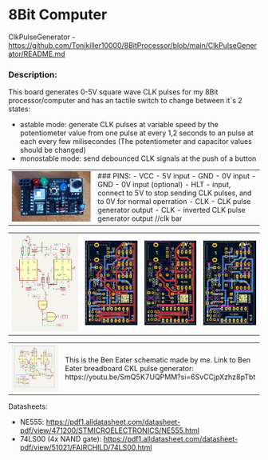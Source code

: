 # 8Bit Computer


ClkPulseGenerator - https://github.com/Tonikiller10000/8BitProcessor/blob/main/ClkPulseGenerator/README.md




### Description:
This board generates 0-5V square wave CLK pulses for my 8Bit processor/computer and has an tactile switch to change between it\`s 2 states:
- astable mode: generate CLK pulses at variable speed by the potentiometer value from one pulse at every 1,2 seconds to an pulse at each every few milisecondes (The potentiometer and capacitor values should be changed)
- monostable mode: send debounced CLK signals at the push of a button

<table>
  <tr>
    <td><img src=https://github.com/Tonikiller10000/8BitProcessor/blob/main/ClkPulseGenerator/ComputerClk_Pictures/p2.jpg/></td>
    <td>
        ### PINS:
        - VCC - 5V input
        - GND - 0V input
        - GND - 0V input (optional)
        - HLT - input, connect to 5V to stop sending CLK pulses, and to 0V for normal operration
        - CLK - CLK pulse generator output
        - CLK - inverted CLK pulse generator output   //clk bar</td>
  </tr>
 </table>




<table>
  <tr>
    <td><img src=https://github.com/Tonikiller10000/8BitProcessor/blob/main/ClkPulseGenerator/ComputerClk_Pictures/s1.png/></td>
    <td><img src=https://github.com/Tonikiller10000/8BitProcessor/blob/main/ClkPulseGenerator/ComputerClk_Pictures/s2.png/></td>
    <td><img src=https://github.com/Tonikiller10000/8BitProcessor/blob/main/ClkPulseGenerator/ComputerClk_Pictures/s3.png/></td>
    <td><img src=https://github.com/Tonikiller10000/8BitProcessor/blob/main/ClkPulseGenerator/ComputerClk_Pictures/s4.png/></td>
  </tr>
 </table>

<table>
  <tr>
    <td><img src=https://github.com/Tonikiller10000/8BitProcessor/blob/main/ClkPulseGenerator/ComputerClk_Pictures/s.png /></td>
    <td>
        This is the Ben Eater schematic made by me.
         Link to Ben Eater breadboard CKL pulse generator:
         https://youtu.be/SmQ5K7UQPMM?si=6SvCCjpXzhz8pTbt
    </td widht=40%>
  </tr>
 </table>


Datasheets:
- NE555: https://pdf1.alldatasheet.com/datasheet-pdf/view/471200/STMICROELECTRONICS/NE555.html
- 74LS00 (4x NAND gate): https://pdf1.alldatasheet.com/datasheet-pdf/view/51021/FAIRCHILD/74LS00.html 



